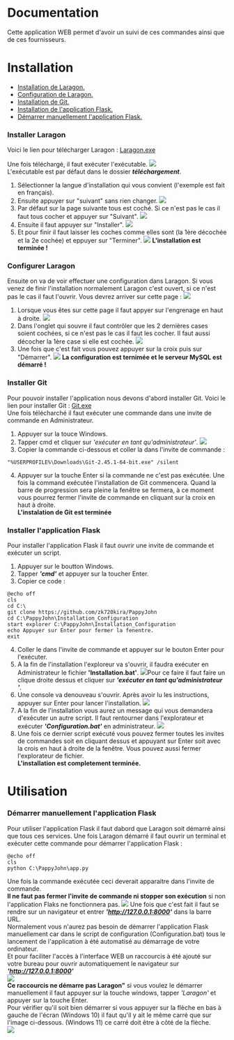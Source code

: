 # Documentation
Cette application WEB permet d'avoir un suivi de ces commandes ainsi que de ces fournisseurs.

# Installation
- [Installation de Laragon.](#Installer-Laragon)
- [Configuration de Laragon.](#Configurer-Laragon)
- [Installation de Git.](#Installer-Git)
- [Installation de l'application Flask.](#Installer-l'application-Flask)
- [Démarrer manuellement l'application Flask.](#Démarrer-manuellement-l'application-Flask)
### Installer Laragon
Voici le lien pour télécharger Laragon :
[Laragon.exe](https://github.com/leokhoa/laragon/releases/download/6.0.0/laragon-wamp.exe)

Une fois téléchargé, il faut exécuter l'exécutable.
![](https://onedrive.live.com/embed?resid=E1FF9285CB4A211C%2111286&authkey=%21AD9rho5_rleqvb0&width=225&height=40) \
L'exécutable est par défaut dans le dossier ***téléchargement***.

1) Sélectionner la langue d'installation qui vous convient (l'exemple est fait en français).
2) Ensuite appuyer sur "suivant" sans rien changer.
![](https://onedrive.live.com/embed?resid=E1FF9285CB4A211C%2111288&authkey=%21AIAKG8HDBdZ9OcY&width=733&height=559)
3) Par défaut sur la page suivante tous est coché. Si ce n'est pas le cas il faut tous cocher et appuyer sur "Suivant".
![](https://onedrive.live.com/embed?resid=E1FF9285CB4A211C%2111289&authkey=%21AJVZwQUxmAs5Bns&width=734&height=560)
4) Ensuite il faut appuyer sur "Installer".
![](https://onedrive.live.com/embed?resid=E1FF9285CB4A211C%2111290&authkey=%21AGi8z7UFSYff3hY&width=735&height=561)
5) Et pour finir il faut laisser les coches comme elles sont (la 1ère décochée et la 2e cochée) et eppuyer sur "Terminer".
![](https://onedrive.live.com/embed?resid=E1FF9285CB4A211C%2111291&authkey=%21ACVT9rgiwQwedbk&width=730&height=563)
**L'installation est terminée !**

### Configurer Laragon
Ensuite on va de voir effectuer une configuration dans Laragon.
Si vous venez de finir l'installation normalement Laragon c'est ouvert, si ce n'est pas le cas il faut l'ouvrir.
Vous devrez arriver sur cette page :
![](https://onedrive.live.com/embed?resid=E1FF9285CB4A211C%2111292&authkey=%21AAKaa8cdtZQYvBE&width=1006&height=668)
1) Lorsque vous êtes sur cette page il faut appyer sur l'engrenage en haut à droite.
![](https://onedrive.live.com/embed?resid=E1FF9285CB4A211C%2111293&authkey=%21AEh8FZ52GftYb9c&width=1002&height=661)
2) Dans l'onglet qui souvre il faut contrôler que les 2 dernières cases soient cochées, si ce n'est pas le cas il faut les cocher. Il faut aussi décocher la 1ère case si elle est cochée.
![](https://onedrive.live.com/embed?resid=E1FF9285CB4A211C%2111314&authkey=%21APDEF-syo0TucU8&width=793&height=667)
3) Une fois que c'est fait vous pouvez appuyer sur la croix puis sur "Démarrer".
![](https://onedrive.live.com/embed?resid=E1FF9285CB4A211C%2111295&authkey=%21AGQjqdWb79Ulzus&width=1002&height=669)
**La configuration est ternimée et le serveur MySQL est démarré !**

### Installer Git
Pour pouvoir installer l'application nous devons d'abord installer Git.
Voici le lien pour installer Git : [Git.exe](https://github.com/git-for-windows/git/releases/download/v2.45.1.windows.1/Git-2.45.1-64-bit.exe) \
Une fois télécharché il faut exécuter une commande dans une invite de commande en Administrateur.
1) Appuyer sur la touce Windows.
2) Tapper cmd et cliquer sur *'exécuter en tant qu'administrateur'*.
![](https://onedrive.live.com/embed?resid=E1FF9285CB4A211C%2111300&authkey=%21AC6fLN-siTrca_Q&width=782&height=636)
3) Copier la commande ci-dessous et coller la dans l'invite de commande :
```batch=
"%USERPROFILE%\Downloads\Git-2.45.1-64-bit.exe" /silent
```
4) Appuyer sur la touche Enter si la commande ne c'est pas exécutée.
Une fois la command exécutée l'installation de Git commencera. Quand la barre de progression sera pleine la fenêtre se fermera, à ce moment vous pourrez fermer l'invite de commande en cliquant sur la croix en haut à droite. \
**L'instalation de Git est terminée**

### Installer l'application Flask
Pour installer l'application Flask il faut ouvrir une invite de commande et exécuter un script.
1) Appuyer sur le boutton Windows.
2) Tapper ***'cmd'*** et appuyer sur la toucher Enter.
3) Copier ce code : 
```batch=
@echo off
cls
cd C:\
git clone https://github.com/zk720kira/PappyJohn
cd C:\PappyJohn\Installation_Configuration
start explorer C:\PappyJohn\Installation_Configuration
echo Appuyer sur Enter pour fermer la fenentre.
exit
```
4) Coller le dans l'invite de commande et appuyer sur le bouton Enter pour l'exécuter.
5) A la fin de l'installation l'exploreur va s'ouvrir, il faudra exécuter en Administrateur le fichier **'Installation.bat'**.
![](https://onedrive.live.com/embed?resid=E1FF9285CB4A211C%2111301&authkey=%21AICdEjg9O3yG0ng&width=1428&height=348)Pour ce faire il faut faire un clique droite dessus et cliquer sur ***'exécuter en tant qu'administrateur '***.
6) Une console va denouveau s'ouvrir. Après avoir lu les instructions, appuyer sur Enter pour lancer l'installation.
![](https://onedrive.live.com/embed?resid=E1FF9285CB4A211C%2111302&authkey=%21AEe7UoLDfyoHqek&width=1334&height=153)
7) A la fin de l'installation vous aurez un message qui vous demandera d'exécuter un autre script. Il faut rentourner dans l'explorateur et exécuter ***'Configuration.bat'*** en administrateur.
![](https://onedrive.live.com/embed?resid=E1FF9285CB4A211C%2111303&authkey=%21AIzRCIuuf62mPkc&width=1433&height=344)
8) Une fois ce dernier script exécuté vous pouvez fermer toutes les invites de commandes soit en cliquant dessus et appuyant sur Enter soit avec la crois en haut à droite de la fenêtre. Vous pouvez aussi fermer l'explorateur de fichier. \
**L'installation est completement terminée.**

# Utilisation
### Démarrer manuellement l'application Flask
Pour utiliser l'application Flask il faut dabord que Laragon soit démarré ainsi que tous ces services. Une fois Laragon démarré il faut ouvrir un terminal et exécuter cette commande pour démarrer l'application Flask :
```batch=
@echo off
cls
python C:\PappyJohn\app.py
```
Une fois la commande exécutée ceci deverait apparaitre dans l'invite de commande. \
**Il ne faut pas fermer l'invite de commande ni stopper son exécution** si non l'application Flaks ne fonctionnera pas.
![](https://onedrive.live.com/embed?resid=E1FF9285CB4A211C%2111321&authkey=%21ADO3gCvBTu-8seg&width=976&height=513)
Une fois que c'est fait il faut se rendre sur un navigateur et entrer ***'http://127.0.0.1:8000'*** dans la barre URL. \
Normalement vous n'aurez pas besoin de démarrer l'application Flask manuellement car dans le script de configuration (Configuration.bat) tous le lancement de l'application à été automatisé au démarrage de votre ordinateur. \
Et pour faciliter l'accès à l'interface WEB un raccourcis à été ajouté sur votre bureau pour ouvrir automatiquement le navigateur sur ***'http://127.0.0.1:8000'*** \
![](https://onedrive.live.com/embed?resid=E1FF9285CB4A211C%2111315&authkey=%21AKeZIypMT5e2_qU&width=138&height=100) \
**Ce raccourcis ne démarre pas Laragon"** si vous voulez le démarrer manuellement il faut appuyer sur la touche windows, tapper *'Laragon'* et appuyer sur la touche Enter. \
Pour vérifier qu'il soit bien démarrer si vous appuyer sur la flèche en bas à gauche de l'écran (Windows 10) il faut qu'il y ait le même carré que sur l'image ci-dessous. (Windows 11) ce carré doit être à côté de la flèche. \
![](https://onedrive.live.com/embed?resid=E1FF9285CB4A211C%2111316&authkey=%21ANyfYrzfeGOALbU&width=389&height=92)
